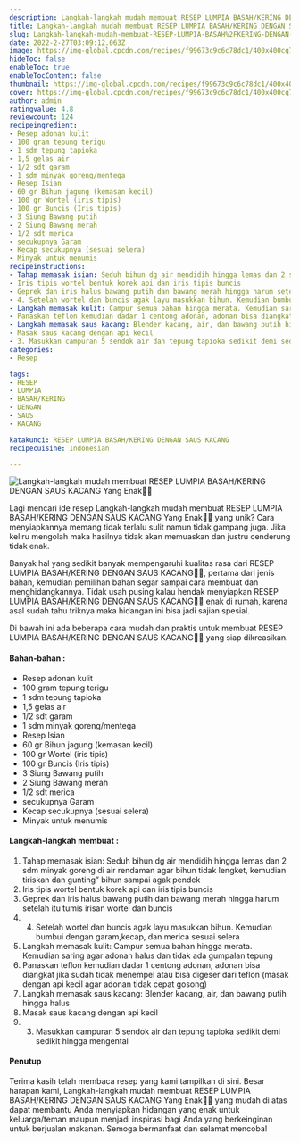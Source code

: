 ```yaml
---
description: Langkah-langkah mudah membuat RESEP LUMPIA BASAH/KERING DENGAN SAUS KACANG Yang Enak"
title: Langkah-langkah mudah membuat RESEP LUMPIA BASAH/KERING DENGAN SAUS KACANG Yang Enak
slug: Langkah-langkah-mudah-membuat-RESEP-LUMPIA-BASAH%2FKERING-DENGAN-SAUS-KACANG-Yang-Enak
date: 2022-2-27T03:09:12.063Z
image: https://img-global.cpcdn.com/recipes/f99673c9c6c78dc1/400x400cq70/photo.jpg
hideToc: false
enableToc: true
enableTocContent: false
thumbnail: https://img-global.cpcdn.com/recipes/f99673c9c6c78dc1/400x400cq70/photo.jpg
cover: https://img-global.cpcdn.com/recipes/f99673c9c6c78dc1/400x400cq70/photo.jpg
author: admin
ratingvalue: 4.8
reviewcount: 124
recipeingredient:
- Resep adonan kulit
- 100 gram tepung terigu
- 1 sdm tepung tapioka
- 1,5 gelas air
- 1/2 sdt garam
- 1 sdm minyak goreng/mentega
- Resep Isian
- 60 gr Bihun jagung (kemasan kecil)
- 100 gr Wortel (iris tipis)
- 100 gr Buncis (Iris tipis)
- 3 Siung Bawang putih
- 2 Siung Bawang merah
- 1/2 sdt merica
- secukupnya Garam
- Kecap secukupnya (sesuai selera)
- Minyak untuk menumis
recipeinstructions:
- Tahap memasak isian: Seduh bihun dg air mendidih hingga lemas dan 2 sdm minyak goreng di air rendaman agar bihun tidak lengket, kemudian tiriskan dan gunting” bihun sampai agak pendek
- Iris tipis wortel bentuk korek api dan iris tipis buncis
- Geprek dan iris halus bawang putih dan bawang merah hingga harum setelah itu tumis irisan wortel dan buncis
- 4. Setelah wortel dan buncis agak layu masukkan bihun. Kemudian bumbui dengan garam,kecap, dan merica sesuai selera
- Langkah memasak kulit: Campur semua bahan hingga merata. Kemudian saring agar adonan halus dan tidak ada gumpalan tepung
- Panaskan teflon kemudian dadar 1 centong adonan, adonan bisa diangkat jika sudah tidak menempel atau bisa digeser dari teflon (masak dengan api kecil agar adonan tidak cepat gosong)
- Langkah memasak saus kacang: Blender kacang, air, dan bawang putih hingga halus
- Masak saus kacang dengan api kecil
- 3. Masukkan campuran 5 sendok air dan tepung tapioka sedikit demi sedikit hingga mengental
categories:
- Resep

tags:
- RESEP
- LUMPIA
- BASAH/KERING
- DENGAN
- SAUS
- KACANG

katakunci: RESEP LUMPIA BASAH/KERING DENGAN SAUS KACANG
recipecuisine: Indonesian

---
```


![Langkah-langkah mudah membuat RESEP LUMPIA BASAH/KERING DENGAN SAUS KACANG Yang Enak👩‍🍳](https://img-global.cpcdn.com/recipes/f99673c9c6c78dc1/400x400cq70/photo.jpg)

Lagi mencari ide resep Langkah-langkah mudah membuat RESEP LUMPIA BASAH/KERING DENGAN SAUS KACANG Yang Enak👩‍🍳 yang unik? Cara menyiapkannya memang tidak terlalu sulit namun tidak gampang juga. Jika keliru mengolah maka hasilnya tidak akan memuaskan dan justru cenderung tidak enak.

Banyak hal yang sedikit banyak mempengaruhi kualitas rasa dari RESEP LUMPIA BASAH/KERING DENGAN SAUS KACANG👩‍🍳, pertama dari jenis bahan, kemudian pemilihan bahan segar sampai cara membuat dan menghidangkannya. Tidak usah pusing kalau hendak menyiapkan RESEP LUMPIA BASAH/KERING DENGAN SAUS KACANG👩‍🍳 enak di rumah, karena asal sudah tahu triknya maka hidangan ini bisa jadi sajian spesial.

Di bawah ini ada beberapa cara mudah dan praktis untuk membuat RESEP LUMPIA BASAH/KERING DENGAN SAUS KACANG👩‍🍳 yang siap dikreasikan.

<!--inarticleads1-->

#### Bahan-bahan :

- Resep adonan kulit
- 100 gram tepung terigu
- 1 sdm tepung tapioka
- 1,5 gelas air
- 1/2 sdt garam
- 1 sdm minyak goreng/mentega
- Resep Isian
- 60 gr Bihun jagung (kemasan kecil)
- 100 gr Wortel (iris tipis)
- 100 gr Buncis (Iris tipis)
- 3 Siung Bawang putih
- 2 Siung Bawang merah
- 1/2 sdt merica
- secukupnya Garam
- Kecap secukupnya (sesuai selera)
- Minyak untuk menumis

<!--inarticleads2-->

#### Langkah-langkah membuat :

1. Tahap memasak isian: Seduh bihun dg air mendidih hingga lemas dan 2 sdm minyak goreng di air rendaman agar bihun tidak lengket, kemudian tiriskan dan gunting” bihun sampai agak pendek
1. Iris tipis wortel bentuk korek api dan iris tipis buncis
1. Geprek dan iris halus bawang putih dan bawang merah hingga harum setelah itu tumis irisan wortel dan buncis
1. 4. Setelah wortel dan buncis agak layu masukkan bihun. Kemudian bumbui dengan garam,kecap, dan merica sesuai selera
1. Langkah memasak kulit: Campur semua bahan hingga merata. Kemudian saring agar adonan halus dan tidak ada gumpalan tepung
1. Panaskan teflon kemudian dadar 1 centong adonan, adonan bisa diangkat jika sudah tidak menempel atau bisa digeser dari teflon (masak dengan api kecil agar adonan tidak cepat gosong)
1. Langkah memasak saus kacang: Blender kacang, air, dan bawang putih hingga halus
1. Masak saus kacang dengan api kecil
1. 3. Masukkan campuran 5 sendok air dan tepung tapioka sedikit demi sedikit hingga mengental

#### Penutup

Terima kasih telah membaca resep yang kami tampilkan di sini. Besar harapan kami, Langkah-langkah mudah membuat RESEP LUMPIA BASAH/KERING DENGAN SAUS KACANG Yang Enak👩‍🍳 yang mudah di atas dapat membantu Anda menyiapkan hidangan yang enak untuk keluarga/teman maupun menjadi inspirasi bagi Anda yang berkeinginan untuk berjualan makanan. Semoga bermanfaat dan selamat mencoba!